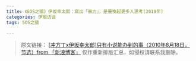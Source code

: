 ```yaml
---
title: 《SOS之猿》伊坂幸太郎：寫出「暴力」，是要喚起更多人思考(2010年)
categories: 伊坂访谈
tags: SOS之猿

---
```

> 原文链接：
[[冲方丁x伊坂幸太郎]只有小说能办到的事（2010年8月18日，节选）from 「新浪博客」](http://blog.sina.com.cn/s/blog_e43a7c790102ya18.html)
仅作重新排版汇总，如侵权请联系我删除。